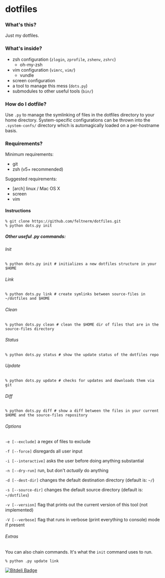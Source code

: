 dotfiles
========

### What's this?
Just my dotfiles.

### What's inside?
* zsh configuration (`zlogin`, `zprofile`, `zshenv`, `zshrc`)
    * oh-my-zsh
* vim configuration (`vimrc`, `vim/`)
    * vundle
* screen configuration
* a tool to manage this mess (`dots.py`)
* submodules to other useful tools (`bin/`)

### How do I dotfile?
Use `.py` to manage the symlinking of files in the dotfiles directory to your home directory.
System-specific configurations can be thrown into the `.system-confs/` directory which is automagically loaded on a per-hostname basis.

### Requirements?
Minimum requirements:
* git
* zsh (v5+ recommended)

Suggested requirements:
* [arch] linux / Mac OS X
* screen
* vim

#### Instructions

```shell
% git clone https://github.com/feltnerm/dotfiles.git
% python dots.py init
```

##### Other useful .py commands:
###### Init
```shell
% python dots.py init # initializes a new dotfiles structure in your $HOME
```

###### Link
```shell
% python dots.py link # create symlinks between source-files in ~/dotfiles and $HOME
```

###### Clean
```shell
% python dots.py clean # clean the $HOME dir of files that are in the source-files directory
```

###### Status
```shell
% python dots.py status # show the update status of the dotfiles repo
```

###### Update
```shell
% python dots.py update # checks for updates and downloads them via git
```

###### Diff
```shell
% python dots.py diff # show a diff between the files in your current $HOME and the source-files repository
```

###### Options
`-e [--exclude]` a regex of files to exclude

`-f [--force]` disregards all user input

`-i [--interactive]` asks the user before doing anything substantial

`-n [--dry-run]` run, but don't _actually_ do anything

`-d [--dest-dir]` changes the default  destination directory (default is: `~/`)

`-s [--source-dir]` changes the default source directory (default is: `~/dotfiles`)

`-v [--version]` flag that prints out the current version of this tool (not implemented)

`-V [--verbose]` flag that runs in verbose (print everything to console) mode if present


###### Extras
You can also chain commands. It's what the `init` command uses to run.
```shell
% python .py update link
```


[![Bitdeli Badge](https://d2weczhvl823v0.cloudfront.net/feltnerm/dotfiles/trend.png)](https://bitdeli.com/free "Bitdeli Badge")

